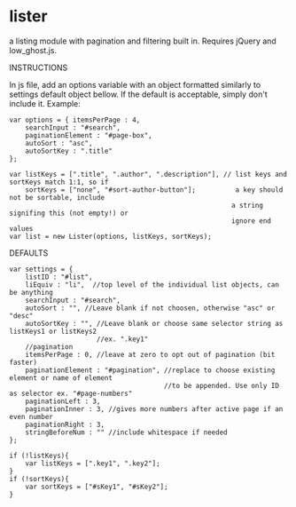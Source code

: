 lister
======

a listing module with pagination and filtering built in. Requires jQuery and low_ghost.js.

INSTRUCTIONS

In js file, add an options variable with an object formatted similarly to settings default object bellow. If the default is acceptable, simply don't include it. Example:
   
    var options = { itemsPerPage : 4,
        searchInput : "#search",
        paginationElement : "#page-box",
        autoSort : "asc",
        autoSortKey : ".title"
    };

    var listKeys = [".title", ".author", ".description"], // list keys and sortKeys match 1:1, so if
        sortKeys = ["none", "#sort-author-button"];          a key should not be sortable, include
                                                            a string signifing this (not empty!) or
                                                            ignore end values
    var list = new Lister(options, listKeys, sortKeys);

DEFAULTS

    var settings = {
        listID : "#list",
        liEquiv : "li",  //top level of the individual list objects, can be anything
        searchInput : "#search",
        autoSort : "", //Leave blank if not choosen, otherwise "asc" or "desc"
        autoSortKey : "", //Leave blank or choose same selector string as listKeys1 or listKeys2
                          //ex. ".key1"
        //pagination
        itemsPerPage : 0, //leave at zero to opt out of pagination (bit faster)
        paginationElement : "#pagination", //replace to choose existing element or name of element
                                           //to be appended. Use only ID as selector ex. "#page-numbers"
        paginationLeft : 3,
        paginationInner : 3, //gives more numbers after active page if an even number
        paginationRight : 3,
        stringBeforeNum : "" //include whitespace if needed
    };

    if (!listKeys){
        var listKeys = [".key1", ".key2"];
    }
    if (!sortKeys){
        var sortKeys = ["#sKey1", "#sKey2"];
    }
